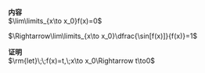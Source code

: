 **内容**  
$\lim\limits_{x\to x_0}f(x)=0$  
  
$\Rightarrow\lim\limits_{x\to x_0}\dfrac{\sin[f(x)]}{f(x)}=1$  
  
**证明**  
$\rm{let}\;\;f(x)=t,\;x\to x_0\Rightarrow t\to0$  
